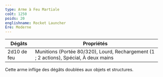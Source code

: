 ```yaml
---
type: Arme à Feu Martiale
coût: 1250
poids: 20
englishname: Rocket Launcher
Ère: Moderne
---
```


| Dégâts      | Propriétés                                                                            |
| ----------- | ------------------------------------------------------------------------------------- |
| 2d10 de feu | Munitions (Portée 80/320), Lourd, Rechargement (1 ; 2 actions), Spécial, À deux mains |

Cette arme inflige des dégâts doublées aux objets et structures.